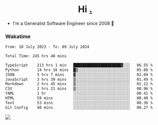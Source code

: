 <h1 align="center">Hi <a href="https://www.hackerrank.com/erasmosaraujo">.</a></h1>
 
- I'm a Generalist Software Engineer  since 2008 🚀
<!--  
<p align="left">
  <a href="https://github.com/erasmosoares/github-readme-stats">
    <img
      align="center"
      src="https://github-readme-stats.vercel.app/api/top-langs/?username=erasmosoares&theme=radical&layout=compact"
    />
  </a>
  <a href="https://github.com/erasmosoares/github-readme-stats">
    [![Harlok's WakaTime stats](https://github-readme-stats.vercel.app/api/wakatime?username=ffflabs)](https://github.com/anuraghazra/github-readme-stats)
  </a>
</p>

<!--
 ### Repo 
 
<p align="left">
 <a href="https://github.com/erasmosoares/github-readme-stats">
    <img
      align="center"
      height="165"
      src="https://github-readme-stats.vercel.app/api/pin?username=erasmosoares&repo=sample-node&title_color=fff&icon_color=f9f9f9&text_color=9f9f9f&bg_color=151515"
    />
  </a>
  <a href="https://github.com/erasmosoares/github-readme-stats">
    <img
      align="center"
      height="165"
      src="https://github-readme-stats.vercel.app/api/pin?username=erasmosoares&repo=sample-node&title_color=fff&icon_color=f9f9f9&text_color=9f9f9f&bg_color=151515"
    />
  </a>
</p>
-->

 ### Wakatime 

<!--START_SECTION:waka-->

```txt
From: 10 July 2023 - To: 09 July 2024

Total Time: 245 hrs 48 mins

TypeScript    213 hrs 1 min   █████████████████████▓░░░   86.55 %
Python        14 hrs 16 mins  █▒░░░░░░░░░░░░░░░░░░░░░░░   05.80 %
JSON          5 hrs 7 mins    ▓░░░░░░░░░░░░░░░░░░░░░░░░   02.09 %
JavaScript    3 hrs 39 mins   ▒░░░░░░░░░░░░░░░░░░░░░░░░   01.49 %
Markdown      2 hrs 45 mins   ▒░░░░░░░░░░░░░░░░░░░░░░░░   01.12 %
CSV           2 hrs 21 mins   ▒░░░░░░░░░░░░░░░░░░░░░░░░   00.96 %
YAML          1 hr            ░░░░░░░░░░░░░░░░░░░░░░░░░   00.41 %
HTML          59 mins         ░░░░░░░░░░░░░░░░░░░░░░░░░   00.40 %
Text          53 mins         ░░░░░░░░░░░░░░░░░░░░░░░░░   00.36 %
Git Config    40 mins         ░░░░░░░░░░░░░░░░░░░░░░░░░   00.27 %
```

<!--END_SECTION:waka-->

![](https://komarev.com/ghpvc/?username=erasmosoares&color=brightgreen)

